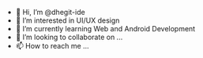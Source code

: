 - 👋 Hi, I’m @dhegit-ide
- 👀 I’m interested in UI/UX design
- 🌱 I’m currently learning Web and Android Development
- 💞️ I’m looking to collaborate on ...
- 📫 How to reach me ...

<!---
dhegit-ide/dhegit-ide is a ✨ special ✨ repository because its `README.md` (this file) appears on your GitHub profile.
You can click the Preview link to take a look at your changes.
--->

